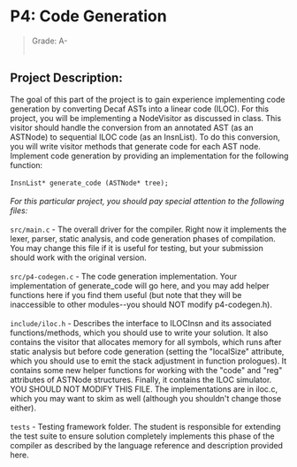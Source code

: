 
# P4: Code Generation
> Grade: A-
<br><br>
## Project Description:
The goal of this part of the project is to gain experience implementing code generation by converting Decaf ASTs into a linear code (ILOC). For this project, you will be implementing a NodeVisitor as discussed in class. This visitor should handle the conversion from an annotated AST (as an ASTNode) to sequential ILOC code (as an InsnList).
To do this conversion, you will write visitor methods that generate code for each AST node.
Implement code generation by providing an implementation for the following function:<br><br>
``` InsnList* generate_code (ASTNode* tree); ```
<br><br>
*For this particular project, you should pay special attention to the following files:*<br><br>
``` src/main.c ``` - The overall driver for the compiler. Right now it implements the lexer, parser, static analysis, and code generation phases of compilation. You may change this file if it is useful for testing, but your submission should work with the original version.
<br><br>
``` src/p4-codegen.c ``` - The code generation implementation. Your implementation of generate_code will go here, and you may add helper functions here if you find them useful (but note that they will be inaccessible to other modules--you should NOT modify p4-codegen.h).
<br><br>
``` include/iloc.h ``` - Describes the interface to ILOCInsn and its associated functions/methods, which you should use to write your solution. 
It also contains the visitor that allocates memory for all symbols, which runs after static analysis but before code generation (setting the "localSize" attribute, which you should use to emit the stack adjustment in function prologues). 
It contains some new helper functions for working with the "code" and "reg" attributes of ASTNode structures. Finally, it contains the ILOC simulator. YOU SHOULD NOT MODIFY THIS FILE. The implementations are in iloc.c, which you may want to skim as well (although you shouldn't change those either).
<br><br>
```tests``` - Testing framework folder. The student is responsible for extending the test suite to ensure solution completely implements this phase of the compiler as described by the language reference and description provided here.
